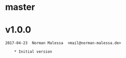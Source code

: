 # master

# v1.0.0

    2017-04-23  Norman Malessa  <mail@norman-malessa.de>

        * Initial version